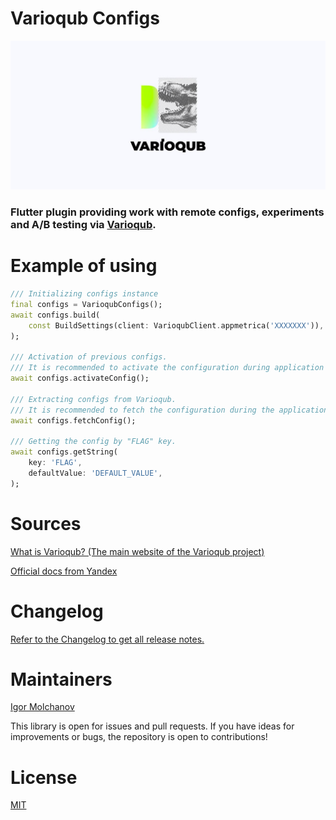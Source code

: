 # Varioqub Configs

<img src="https://raw.githubusercontent.com/meg4cyberc4t/varioqub_configs/main/.github/images/vq_background.jpg" />

### Flutter plugin providing work with remote configs, experiments and A/B testing via <a href="https://varioqub.ru/">Varioqub</a>.

# Example of using

```dart
/// Initializing configs instance
final configs = VarioqubConfigs();
await configs.build(
    const BuildSettings(client: VarioqubClient.appmetrica('XXXXXXX')), // Your AppMetrica application ID
);

/// Activation of previous configs.
/// It is recommended to activate the configuration during application startup.
await configs.activateConfig();

/// Extracting configs from Varioqub.
/// It is recommended to fetch the configuration during the application without waiting.
await configs.fetchConfig();

/// Getting the config by "FLAG" key.
await configs.getString(
    key: 'FLAG',
    defaultValue: 'DEFAULT_VALUE',
);
```

# Sources

[What is Varioqub? (The main website of the Varioqub project)](https://varioqub.ru/)

[Official docs from Yandex](https://yandex.ru/support2/varioqub-app/ru/)

# Changelog

[Refer to the Changelog to get all release notes.](https://github.com/meg4cyberc4t/varioqub_configs/blob/main/CHANGELOG.md)

# Maintainers

[Igor Molchanov](https://github.com/meg4cyberc4t)

This library is open for issues and pull requests. If you have ideas for improvements or bugs, the repository is open to contributions!

# License

[MIT](https://opensource.org/license/mit/)
